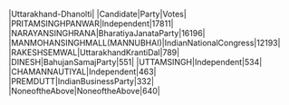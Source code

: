  
|Uttarakhand-Dhanolti|
|Candidate|Party|Votes|
|PRITAMSINGHPANWAR|Independent|17811|
|NARAYANSINGHRANA|BharatiyaJanataParty|16196|
|MANMOHANSINGHMALL(MANNUBHAI)|IndianNationalCongress|12193|
|RAKESHSEMWAL|UttarakhandKrantiDal|789|
|DINESH|BahujanSamajParty|551|
|UTTAMSINGH|Independent|534|
|CHAMANNAUTIYAL|Independent|463|
|PREMDUTT|IndianBusinessParty|332|
|NoneoftheAbove|NoneoftheAbove|640|

